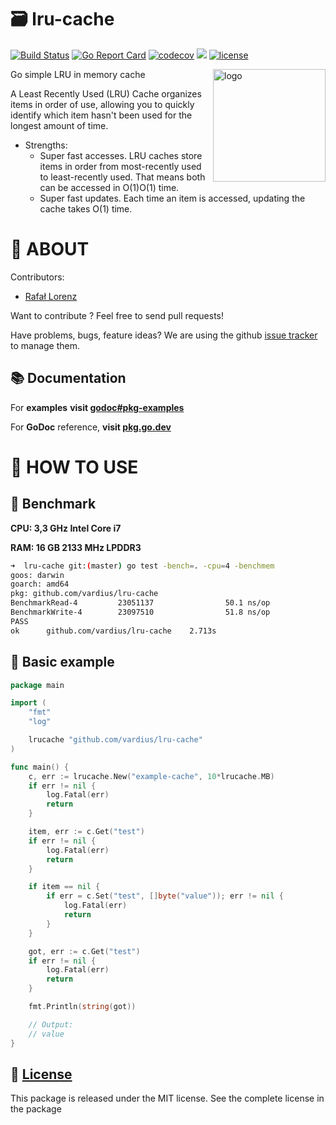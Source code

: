 🗃️ lru-cache
================
[![Build Status](https://travis-ci.org/vardius/lru-cache.svg?branch=master)](https://travis-ci.org/vardius/lru-cache)
[![Go Report Card](https://goreportcard.com/badge/github.com/vardius/lru-cache)](https://goreportcard.com/report/github.com/vardius/lru-cache)
[![codecov](https://codecov.io/gh/vardius/lru-cache/branch/master/graph/badge.svg)](https://codecov.io/gh/vardius/lru-cache)
[![](https://godoc.org/github.com/vardius/lru-cache?status.svg)](https://pkg.go.dev/github.com/vardius/lru-cache)
[![license](https://img.shields.io/github/license/mashape/apistatus.svg)](https://github.com/vardius/lru-cache/blob/master/LICENSE.md)

<img align="right" height="180px" src="https://github.com/vardius/gorouter/blob/master/website/src/static/img/logo.png?raw=true" alt="logo" />

Go simple LRU in memory cache

A Least Recently Used (LRU) Cache organizes items in order of use, allowing you to quickly identify which item hasn't been used for the longest amount of time.

* Strengths:
	- Super fast accesses. LRU caches store items in order from most-recently used to least-recently used. That means both can be accessed in O(1)O(1) time.
	- Super fast updates. Each time an item is accessed, updating the cache takes O(1) time.

📖 ABOUT
==================================================
Contributors:

* [Rafał Lorenz](http://rafallorenz.com)

Want to contribute ? Feel free to send pull requests!

Have problems, bugs, feature ideas?
We are using the github [issue tracker](https://github.com/vardius/lru-cache/issues) to manage them.

## 📚 Documentation

For __examples__ **visit [godoc#pkg-examples](http://godoc.org/github.com/vardius/lru-cache#pkg-examples)**

For **GoDoc** reference, **visit [pkg.go.dev](https://pkg.go.dev/github.com/vardius/lru-cache)**

🚏 HOW TO USE
==================================================

## 🚅 Benchmark
**CPU: 3,3 GHz Intel Core i7**

**RAM: 16 GB 2133 MHz LPDDR3**

```bash
➜  lru-cache git:(master) go test -bench=. -cpu=4 -benchmem
goos: darwin
goarch: amd64
pkg: github.com/vardius/lru-cache
BenchmarkRead-4         23051137                50.1 ns/op             0 B/op          0 allocs/op
BenchmarkWrite-4        23097510                51.8 ns/op             0 B/op          0 allocs/op
PASS
ok  	github.com/vardius/lru-cache	2.713s
```

## 🏫 Basic example
```go
package main

import (
	"fmt"
	"log"

    lrucache "github.com/vardius/lru-cache"
)

func main() {
	c, err := lrucache.New("example-cache", 10*lrucache.MB)
	if err != nil {
		log.Fatal(err)
		return
	}

	item, err := c.Get("test")
	if err != nil {
		log.Fatal(err)
		return
	}

	if item == nil {
		if err = c.Set("test", []byte("value")); err != nil {
			log.Fatal(err)
			return
		}
	}

	got, err := c.Get("test")
	if err != nil {
		log.Fatal(err)
		return
	}

	fmt.Println(string(got))

	// Output:
	// value
}
```

📜 [License](LICENSE.md)
-------

This package is released under the MIT license. See the complete license in the package
